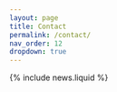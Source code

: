 ```yaml
---
layout: page
title: Contact
permalink: /contact/
nav_order: 12
dropdown: true
---
```


{% include news.liquid %}
